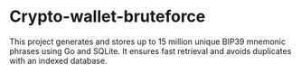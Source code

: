 # Crypto-wallet-bruteforce
This project generates and stores up to 15 million unique BIP39 mnemonic phrases using Go and SQLite. It ensures fast retrieval and avoids duplicates with an indexed database.
